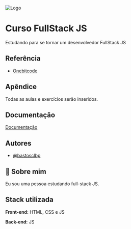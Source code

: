 
![Logo](https://d15k2d11r6t6rl.cloudfront.net/public/users/Integrators/7ba73aaa-3da9-4cf1-abf2-ccc85dea5875/uid_3592131/logo-obc-2021-lightbg.png)


# Curso FullStack JS 

Estudando para se tornar um desenvolvedor FullStack JS


## Referência

 - [Onebitcode](https://onebitcode.com/lp/)

## Apêndice

Todas as aulas e exercícios serão inseridos.


## Documentação

[Documentação](https://onebitcode.com/lp/)


## Autores

- [@bastosclbp](https://github.com/bastosclbp)


## 🚀 Sobre mim
Eu sou uma pessoa estudando full-stack JS.
## Stack utilizada

**Front-end:** HTML, CSS e JS

**Back-end:** JS

